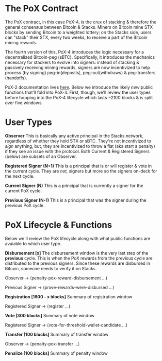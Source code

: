 # The PoX Contract
The PoX contract, in this case PoX-4, is the crux of stacking & therefore the general consensus between Bitcoin & Stacks. Miners on Bitcoin mine STX blocks by sending Bitcoin to a weighted lottery; on the Stacks side, users can "stack" their STX, every two weeks, to receive a part of the Bitcoin mining rewards.

The fourth version of this, PoX-4 introduces the logic necessary for a decentralized Bitcoin-peg (sBTC). Specifically, it introduces the mechanics necessary for stackers to evolve into signers: instead of stacking & passively receiving mining rewards, signers are now incentivized to help process (by signing) peg-in(deposits), peg-out(withdraws) & peg-transfers (handoffs).

PoX-2 documentation lives [here](https://docs.stacks.co/docs/clarity/noteworthy-contracts/stacking-contract). Below we introduce the likely *new* public functions that'll fold into PoX-4. First, though, we'll review the user types before hopping into the PoX-4 lifecycle which lasts ~2100 blocks & is split over five windows.


# User Types
**Observer**
This is basically any active principal in the Stacks network, regardless of whether they hold STX or sBTC. They're not incentivized to *sign* anything, but, they are incentivized to throw a flat (aka start a penalty) if they see an issue with the protocol. Both Current & Registered Signers (below) are subsets of an Observer.

**Registered Signer (N+1)**
This is a principal that is or will register & vote in the current cycle. They are *not,* signers but more so the signers on-deck for the next cycle.

**Current Signer (N)**
This is a principal that is currently a signer for the current PoX cycle.

**Previous Signer (N-1)**
This is a principal that was the signer during the previous PoX cycle.


# PoX Lifecycle & Functions
Below we'll review the PoX lifecycle along with what public functions are avaiable to which user type. 

**Disbursement [x]**
The disbursement window is the very last step of the **previous** cycle. This is when the PoX rewards from the previous cycle are distributed to the previous signers. Since these rewards are disbursed in Bitcoin, someone needs to verify it on Stacks.

Observer -> (penalty-pox-reward-disbursement ...)

Previous Signer -> (prove-rewards-were-disbursed ...)

**Registration [1600 - x blocks]**
Summary of registration window

Registered Signer -> (register ...)

**Vote [300 blocks]**
Summary of vote window

Registered Signer -> (vote-for-threshold-wallet-candidate ...)

**Transfer [100 blocks]**
Summary of transfer window

Observer -> (penalty-pox-transfer ...)

**Penalize [100 blocks]**
Summary of penalty window
